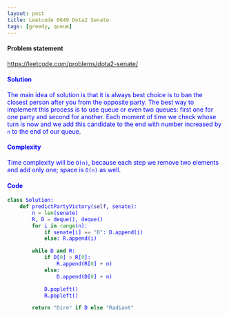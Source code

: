 ```yaml
---
layout: post
title: Leetcode 0649 Dota2 Senate
tags: [greedy, queue]
---
```


#### Problem statement

<a href="https://leetcode.com/problems/dota2-senate/"> <font color = blue>https://leetcode.com/problems/dota2-senate/

#### Solution
The main idea of solution is that it is always best choice is to ban the closest person after you from the opposite party. The best way to implement this process is to use queue or even two queues: first one for one party and second for another. Each moment of time we check whose turn is now and we add this candidate to the end with number increased by `n` to the end of our queue. 

#### Complexity
Time complexity will be `O(n)`, because each step we remove two elements and add only one; space is `O(n)` as well.

#### Code
```python
class Solution:
    def predictPartyVictory(self, senate):
        n = len(senate)
        R, D = deque(), deque()
        for i in range(n):
            if senate[i] == "D": D.append(i)
            else: R.append(i)

        while D and R:
            if D[0] > R[0]:
                R.append(R[0] + n)
            else: 
                D.append(D[0] + n)

            D.popleft()
            R.popleft()

        return "Dire" if D else "Radiant"
```

